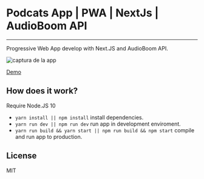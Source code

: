 # Podcats App | PWA | NextJs | AudioBoom API

---

Progressive Web App develop with Next.JS and AudioBoom API.

![captura de la app](app.gif)

[Demo](https://podcasts-beta.now.sh/)

## How does it work?

Require Node.JS 10

- `yarn install || npm install` install dependencies.
- `yarn run dev || npm run dev` run app in development enviroment.
- `yarn run build && yarn start || npm run build && npm start` compile and run app to production.

## License

MIT
